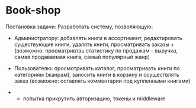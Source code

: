 # Book-shop

Постановка задачи: Разработать систему, позволяющую:
* Администратору: добавлять книги в ассортимент, редактировать существующие книги, удалять книги, просматривать заказы + (возможно: просматривтаь статистику по продажам - выручка, самая продаваемая книга, самый популярный жанр)
* Пользователю: просмотривать каталог, просматривать книги по категориям (жанрам), заносить книги в корзину и осуществлять заказ (возможно: оставлять комментарии под купленными книгами) 

* + попытка прикрутить авторизацию, токены и middleware 
